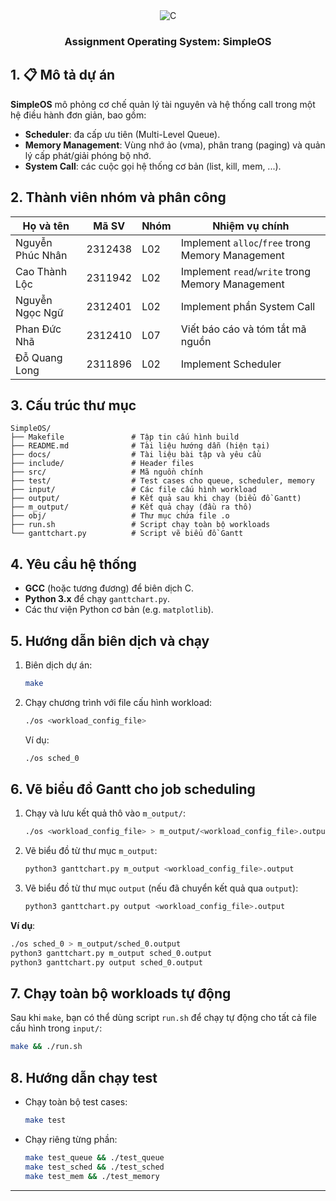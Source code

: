 <div align="center">

  <div>
    <img src="https://img.shields.io/badge/Language-C-blue.svg?logo=c%2B%2B&style=for-the-badge" alt="C">
  </div>

  <h3 align="center">Assignment Operating System: SimpleOS</h3>
</div>

## 1. 📋 Mô tả dự án
**SimpleOS** mô phỏng cơ chế quản lý tài nguyên và hệ thống call trong một hệ điều hành đơn giản, bao gồm:
- **Scheduler**: đa cấp ưu tiên (Multi-Level Queue).  
- **Memory Management**: Vùng nhớ ảo (vma), phân trang (paging) và quản lý cấp phát/giải phóng bộ nhớ.  
- **System Call**: các cuộc gọi hệ thống cơ bản (list, kill, mem, ...).

## 2. Thành viên nhóm và phân công
| Họ và tên             | Mã SV    | Nhóm  | Nhiệm vụ chính                                      |
|-----------------------|----------|-------|-----------------------------------------------------|
| Nguyễn Phúc Nhân      | 2312438  | L02   | Implement `alloc`/`free` trong Memory Management    |
| Cao Thành Lộc         | 2311942  | L02   | Implement `read`/`write` trong Memory Management    |
| Nguyễn Ngọc Ngữ       | 2312401  | L02   | Implement phần System Call                          |
| Phan Đức Nhã          | 2312410  | L07   | Viết báo cáo và tóm tắt mã nguồn                    |
| Đỗ Quang Long         | 2311896  | L02   | Implement Scheduler                                 |

## 3. Cấu trúc thư mục
```
SimpleOS/
├── Makefile               # Tập tin cấu hình build
├── README.md              # Tài liệu hướng dẫn (hiện tại)
├── docs/                  # Tài liệu bài tập và yêu cầu
├── include/               # Header files
├── src/                   # Mã nguồn chính
├── test/                  # Test cases cho queue, scheduler, memory
├── input/                 # Các file cấu hình workload
├── output/                # Kết quả sau khi chạy (biểu đồ Gantt)
├── m_output/              # Kết quả chạy (đầu ra thô)
├── obj/                   # Thư mục chứa file .o
├── run.sh                 # Script chạy toàn bộ workloads
└── ganttchart.py          # Script vẽ biểu đồ Gantt
```

## 4. Yêu cầu hệ thống
- **GCC** (hoặc tương đương) để biên dịch C.  
- **Python 3.x** để chạy `ganttchart.py`.  
- Các thư viện Python cơ bản (e.g. `matplotlib`).

## 5. Hướng dẫn biên dịch và chạy
1. Biên dịch dự án:
   ```bash
   make
   ```
2. Chạy chương trình với file cấu hình workload:
   ```bash
   ./os <workload_config_file>
   ```
   Ví dụ:
   ```bash
   ./os sched_0
   ```

## 6. Vẽ biểu đồ Gantt cho job scheduling
1. Chạy và lưu kết quả thô vào `m_output/`:
   ```bash
   ./os <workload_config_file> > m_output/<workload_config_file>.output
   ```
2. Vẽ biểu đồ từ thư mục `m_output`:
   ```bash
   python3 ganttchart.py m_output <workload_config_file>.output
   ```
3. Vẽ biểu đồ từ thư mục `output` (nếu đã chuyển kết quả qua `output`):
   ```bash
   python3 ganttchart.py output <workload_config_file>.output
   ```

**Ví dụ**:
```bash
./os sched_0 > m_output/sched_0.output
python3 ganttchart.py m_output sched_0.output
python3 ganttchart.py output sched_0.output
```

## 7. Chạy toàn bộ workloads tự động
Sau khi `make`, bạn có thể dùng script `run.sh` để chạy tự động cho tất cả file cấu hình trong `input/`:
```bash
make && ./run.sh
```

## 8. Hướng dẫn chạy test
- Chạy toàn bộ test cases:
  ```bash
  make test
  ```
- Chạy riêng từng phần:
  ```bash
  make test_queue && ./test_queue
  make test_sched && ./test_sched
  make test_mem && ./test_memory
  ```

---

